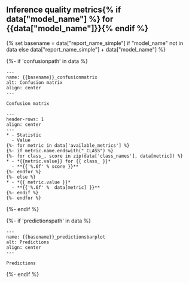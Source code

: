 ## Inference quality metrics{% if data["model_name"] %} for {{data["model_name"]}}{% endif %}

{% set basename = data["report_name_simple"] if "model_name" not in data else data["report_name_simple"] + data["model_name"] %}

{%- if 'confusionpath' in data %}
```{figure} {{data["confusionpath"]}}
---
name: {{basename}}_confusionmatrix
alt: Confusion matrix
align: center
---

Confusion matrix
```

```{list-table} Inference quality metrics
---
header-rows: 1
align: center
---
* - Statistic
  - Value
{%- for metric in data['available_metrics'] %}
{%- if metric.name.endswith("_CLASS") %}
{%- for class_, score in zip(data['class_names'], data[metric]) %}
* - *{{metric.value}} for {{ class_ }}*
  - **{{'%.6f' % score }}**
{%- endfor %}
{%- else %}
* - *{{ metric.value }}*
  - **{{'%.6f' %  data[metric] }}**
{%- endif %}
{%- endfor %}
```

{%- endif %}

{%- if 'predictionspath' in data %}
```{figure} {{data["predictionspath"]}}
---
name: {{basename}}_predictionsbarplot
alt: Predictions
align: center
---

Predictions
```
{%- endif %}

